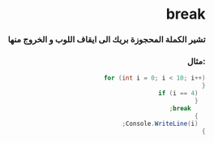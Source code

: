 <div dir="rtl" align="right">

# break
###  تشير الكملة المحجوزة بريك الى ايقاف اللوب و الخروج منها

###  :مثال
```csharp
for (int i = 0; i < 10; i++) 
{
  if (i == 4) 
  {
    break;
  }
  Console.WriteLine(i);
}
```

</div>


  
    
 
